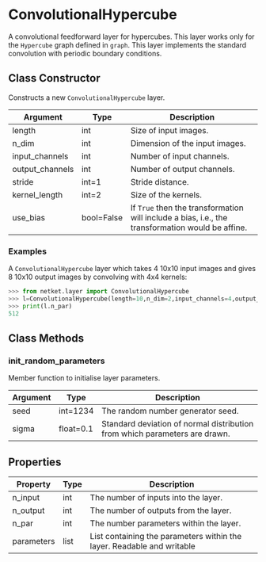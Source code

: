 # ConvolutionalHypercube
A convolutional feedforward layer for hypercubes. This layer works only for the ``Hypercube`` graph defined in ``graph``. This layer implements the standard convolution with periodic boundary conditions.

## Class Constructor
Constructs a new ``ConvolutionalHypercube`` layer.

|   Argument    |   Type   |                                           Description                                            |
|---------------|----------|--------------------------------------------------------------------------------------------------|
|length         |int       |Size of input images.                                                                             |
|n_dim          |int       |Dimension of the input images.                                                                    |
|input_channels |int       |Number of input channels.                                                                         |
|output_channels|int       |Number of output channels.                                                                        |
|stride         |int=1     |Stride distance.                                                                                  |
|kernel_length  |int=2     |Size of the kernels.                                                                              |
|use_bias       |bool=False|If ``True`` then the transformation will include a bias, i.e., the transformation would be affine.|

### Examples
A ``ConvolutionalHypercube`` layer which takes 4 10x10 input images
and gives 8 10x10 output images by convolving with 4x4 kernels:

```python
>>> from netket.layer import ConvolutionalHypercube
>>> l=ConvolutionalHypercube(length=10,n_dim=2,input_channels=4,output_channels=8,kernel_length=4)
>>> print(l.n_par)
512
```



## Class Methods 
### init_random_parameters
Member function to initialise layer parameters.

|Argument|  Type   |                               Description                                |
|--------|---------|--------------------------------------------------------------------------|
|seed    |int=1234 |The random number generator seed.                                         |
|sigma   |float=0.1|Standard deviation of normal distribution from which parameters are drawn.|

## Properties
| Property |Type|                                    Description                                    |
|----------|----|-----------------------------------------------------------------------------------|
|n_input   |int | The number of inputs into the layer.                                              |
|n_output  |int | The number of outputs from the layer.                                             |
|n_par     |int | The number parameters within the layer.                                           |
|parameters|list| List containing the parameters within the layer.             Readable and writable|

